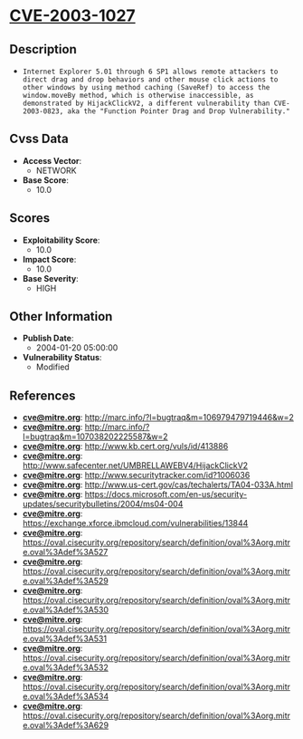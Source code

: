 
# [CVE-2003-1027](https://cve.mitre.org/cgi-bin/cvename.cgi?name=CVE-2003-1027)

## Description

- `Internet Explorer 5.01 through 6 SP1 allows remote attackers to direct drag and drop behaviors and other mouse click actions to other windows by using method caching (SaveRef) to access the window.moveBy method, which is otherwise inaccessible, as demonstrated by HijackClickV2, a different vulnerability than CVE-2003-0823, aka the "Function Pointer Drag and Drop Vulnerability."`

## Cvss Data

- **Access Vector**:
  - NETWORK
- **Base Score**:
  - 10.0

## Scores

- **Exploitability Score**:
  - 10.0
- **Impact Score**:
  - 10.0
- **Base Severity**:
  - HIGH

## Other Information

- **Publish Date**:
  - 2004-01-20 05:00:00
- **Vulnerability Status**:
  - Modified

## References

- **cve@mitre.org**: http://marc.info/?l=bugtraq&m=106979479719446&w=2
- **cve@mitre.org**: http://marc.info/?l=bugtraq&m=107038202225587&w=2
- **cve@mitre.org**: http://www.kb.cert.org/vuls/id/413886
- **cve@mitre.org**: http://www.safecenter.net/UMBRELLAWEBV4/HijackClickV2
- **cve@mitre.org**: http://www.securitytracker.com/id?1006036
- **cve@mitre.org**: http://www.us-cert.gov/cas/techalerts/TA04-033A.html
- **cve@mitre.org**: https://docs.microsoft.com/en-us/security-updates/securitybulletins/2004/ms04-004
- **cve@mitre.org**: https://exchange.xforce.ibmcloud.com/vulnerabilities/13844
- **cve@mitre.org**: https://oval.cisecurity.org/repository/search/definition/oval%3Aorg.mitre.oval%3Adef%3A527
- **cve@mitre.org**: https://oval.cisecurity.org/repository/search/definition/oval%3Aorg.mitre.oval%3Adef%3A529
- **cve@mitre.org**: https://oval.cisecurity.org/repository/search/definition/oval%3Aorg.mitre.oval%3Adef%3A530
- **cve@mitre.org**: https://oval.cisecurity.org/repository/search/definition/oval%3Aorg.mitre.oval%3Adef%3A531
- **cve@mitre.org**: https://oval.cisecurity.org/repository/search/definition/oval%3Aorg.mitre.oval%3Adef%3A532
- **cve@mitre.org**: https://oval.cisecurity.org/repository/search/definition/oval%3Aorg.mitre.oval%3Adef%3A534
- **cve@mitre.org**: https://oval.cisecurity.org/repository/search/definition/oval%3Aorg.mitre.oval%3Adef%3A629
